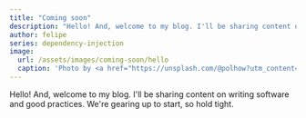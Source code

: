 ```yaml
---
title: "Coming soon"
description: "Hello! And, welcome to my blog. I'll be sharing content on writing software and good practices"
author: felipe
series: dependency-injection
image:
  url: /assets/images/coming-soon/hello
  caption: 'Photo by <a href="https://unsplash.com/@polhow?utm_content=creditCopyText&utm_medium=referral&utm_source=unsplash">Pablo Gentile</a> on <a href="https://unsplash.com/photos/hello-neon-light-signage-3MYvgsH1uK0?utm_content=creditCopyText&utm_medium=referral&utm_source=unsplash">Unsplash</a>'
---
```


Hello! And, welcome to my blog. I'll be sharing content on writing software and good practices. We're gearing up to start, so hold tight.